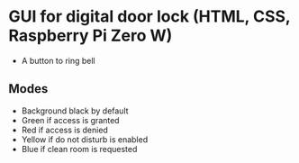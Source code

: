 # GUI for digital door lock (HTML, CSS, Raspberry Pi Zero W)

- A button to ring bell

## Modes
- Background black by default
- Green if access is granted
- Red if access is denied
- Yellow if do not disturb is enabled
- Blue if clean room is requested

